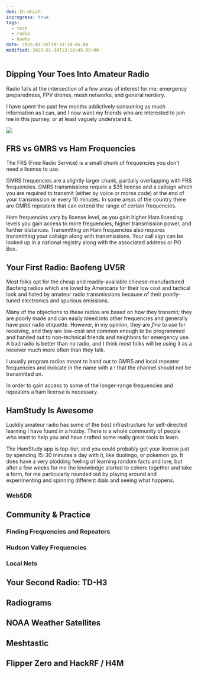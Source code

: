 ```yaml
---
dek: In which
inprogress: true
tags:
  - tech
  - radio
  - howto
date: 2025-01-26T19:33:10-05:00
modified: 2025-01-30T13:18:45-05:00
---
```


## Dipping Your Toes Into Amateur Radio

Radio falls at the intersection of a few areas of interest for me; emergency preparedness, FPV drones, mesh networks, and general nerdery.

I have spent the past few months addictively consuming as much information as I can, and I now want my friends who are interested to join me in this journey, or at least vaguely understand it.

![](http://res.cloudinary.com/ejf/image/upload/v1738289322/Screenshot_2025-01-30_at_9.08.24_PM.png)

## FRS vs GMRS vs Ham Frequencies

The FRS (Free Radio Service) is a small chunk of frequencies you don’t need a license to use.

GMRS frequencies are a slightly larger chunk, partially overlapping with FRS frequencies. GMRS transmissions require a $35 license and a callsign which you are required to transmit (either by voice or morse code) at the end of your transmission or every 10 minutes. In some areas of the country there are GMRS repeaters that can extend the range of certain frequencies.

Ham frequencies vary by license level, as you gain higher Ham licensing levels you gain access to more frequencies, higher transmission power, and further distances. Transmitting on Ham frequencies also requires transmitting your callsign along with transmissions. Your call sign can be looked up in a national registry along with the associated address or PO Box.

## Your First Radio: Baofeng UV5R

Most folks opt for the cheap and readily-available chinese-manufactured Baofeng radios which are loved by Americans for their low cost and tactical look and hated by amateur radio transmissions because of their poorly-tuned electronics and spurious emissions.

Many of the objections to these radios are based on how they transmit; they are poorly made and can easily bleed into other frequencies and generally have poor radio etiquette. However, in my opinion, they are *fine* to use for receiving, and they are low-cost and common enough to be programmed and handed out to non-technical friends and neighbors for emergency use. A bad radio is better than no radio, and I think most folks will be using it as a receiver much more often than they talk.

I usually program radios meant to hand out to GMRS and local repeater frequencies and indicate in the name with a ! that the channel should not be transmitted on.

In order to gain access to some of the longer-range frequencies and repeaters a ham license is necessary.

## HamStudy Is Awesome

Luckily amateur radio has some of the best infrastructure for self-directed learning I have found in a hobby. There is a whole community of people who want to help you and have crafted some really great tools to learn.

The HamStudy app is top-tier, and you could probably get your license just by spending 15-30 minutes a day with it, like duolingo, or pokemon go. It does have a very plodding feeling of learning random facts and lore, but after a few weeks for me the knowledge started to cohere together and take a form, for me particularly rounded out by playing around and experimenting and spinning different dials and seeing what happens.

### WebSDR

## Community & Practice
### Finding Frequencies and Repeaters
### Hudson Valley Frequencies
### Local Nets

## Your Second Radio: TD-H3

## Radiograms

## NOAA Weather Satellites

## Meshtastic

## Flipper Zero and HackRF / H4M

